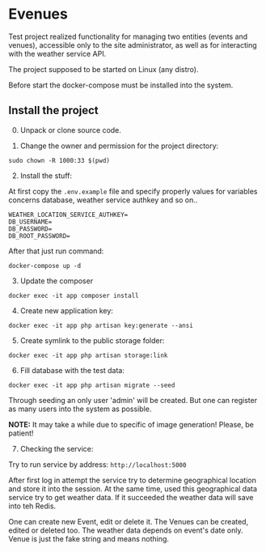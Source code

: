 # Evenues
Test project realized functionality for managing two entities 
(events and venues), accessible only to the site administrator, 
as well as for interacting with the weather service API.

The project supposed to be started on Linux (any distro).

Before start the docker-compose must be installed into the system.

## Install the project

0. Unpack or clone source code.

1. Change the owner and permission for the project directory:

```sudo chown -R 1000:33 $(pwd)```

2. Install the stuff:

At first copy the ```.env.example``` file and specify properly
values for variables concerns database, weather service authkey
and so on..

    WEATHER_LOCATION_SERVICE_AUTHKEY=
    DB_USERNAME=
    DB_PASSWORD=
    DB_ROOT_PASSWORD=


After that just run command:

```docker-compose up -d```

3. Update the composer

```docker exec -it app composer install```

4. Create new application key:

```docker exec -it app php artisan key:generate --ansi```

5. Create symlink to the public storage folder:

```docker exec -it app php artisan storage:link ```

6. Fill database with the test data:

```docker exec -it app php artisan migrate --seed```

Through seeding an only user 'admin' will be created. But one can
register as many users into the system as possible.

**NOTE:** It may take a while due to specific of image generation!
Please, be patient!

7. Checking the service:

Try to run service by address: ```http://localhost:5000```

After first log in attempt the service try to determine geographical
location and store it into the session. At the same time, used
this geographical data service try to get weather data. If it succeeded
the weather data will save into teh Redis.

One can create new Event, edit or delete it. The Venues can
be created, edited or deleted too. The weather data depends on
event's date only. Venue is just the fake string and means nothing.

